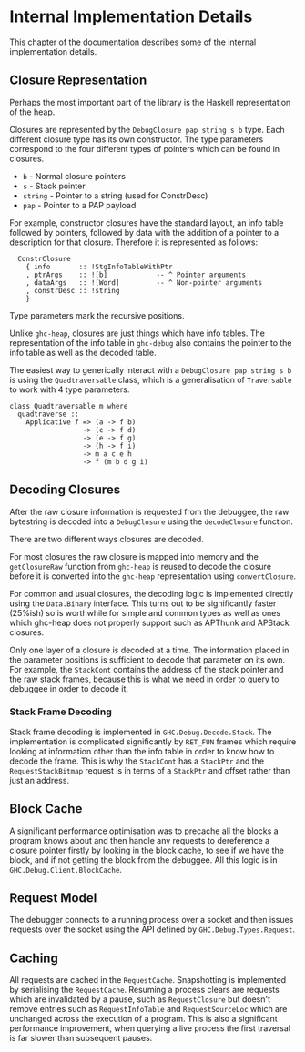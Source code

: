 # Internal Implementation Details

This chapter of the documentation describes some of the internal implementation
details.

## Closure Representation

Perhaps the most important part of the library is the Haskell representation of
the heap.

Closures are represented by the `DebugClosure pap string s b` type. Each different
closure type has its own constructor. The type parameters correspond to the
four different types of pointers which can be found in closures.

* `b` - Normal closure pointers
* `s` - Stack pointer
* `string` - Pointer to a string (used for ConstrDesc)
* `pap` - Pointer to a PAP payload

For example, constructor closures have the standard layout, an info table followed
by pointers, followed by data with the addition of a pointer to a description
for that closure. Therefore it is represented as follows:

```
  ConstrClosure
    { info       :: !StgInfoTableWithPtr
    , ptrArgs    :: ![b]            -- ^ Pointer arguments
    , dataArgs   :: ![Word]         -- ^ Non-pointer arguments
    , constrDesc :: !string
    }
```

Type parameters mark the recursive positions.

Unlike `ghc-heap`, closures are just things which have info tables. The
representation of the info table in `ghc-debug` also contains the pointer to
the info table as well as the decoded table.

The easiest way to generically interact with a `DebugClosure pap string s b` is
using the `Quadtraversable` class, which is a generalisation of `Traversable` to
work with 4 type parameters.

```
class Quadtraversable m where
  quadtraverse ::
    Applicative f => (a -> f b)
                  -> (c -> f d)
                  -> (e -> f g)
                  -> (h -> f i)
                  -> m a c e h
                  -> f (m b d g i)
```

## Decoding Closures

After the raw closure information is requested from the debuggee, the
raw bytestring is decoded into a `DebugClosure` using the `decodeClosure` function.

There are two different ways closures are decoded.

For most closures the raw closure is mapped into memory and the `getClosureRaw`
function from `ghc-heap` is reused to decode the closure before it is converted
into the `ghc-heap` representation using `convertClosure`.

For common and usual closures, the decoding logic is implemented directly using
the `Data.Binary` interface. This turns out to be significantly faster (25%ish)
so is worthwhile for simple and common types as well as ones which ghc-heap does
not properly support such as APThunk and APStack closures.

Only one layer of a closure is decoded at a time. The information placed in
the parameter positions is sufficient to decode that parameter on its own. For
example, the `StackCont` contains the address of the stack pointer and the raw
stack frames, because this is what we need in order to query to debuggee in order
to decode it.

### Stack Frame Decoding

Stack frame decoding is implemented in `GHC.Debug.Decode.Stack`. The implementation
is complicated significantly by `RET_FUN` frames which require looking at information
other than the info table in order to know how to decode the frame. This
is why the `StackCont` has a `StackPtr` and the `RequestStackBitmap` request
is in terms of a `StackPtr` and offset rather than just an address.

## Block Cache

A significant performance optimisation was to precache all the blocks a program knows about
and then handle any requests to dereference a closure pointer firstly by looking
in the block cache, to see if we have the block, and if not getting the block
from the debuggee. All this logic is in `GHC.Debug.Client.BlockCache`.

## Request Model

The debugger connects to a running process over a socket and then issues
requests over the socket using the API defined by `GHC.Debug.Types.Request`.

## Caching

All requests are cached in the `RequestCache`.
Snapshotting is implemented by serialising the `RequestCache`. Resuming a process
clears are requests which are invalidated by a pause, such as `RequestClosure` but
doesn't remove entries such as `RequestInfoTable` and `RequestSourceLoc` which
are unchanged across the execution of a program. This is also a significant performance
improvement, when querying a live process the first traversal is far slower than subsequent pauses.
